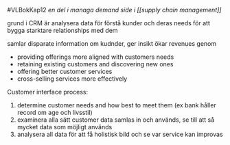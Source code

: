 #VLBokKap12
*en del i managa demand side i [[supply chain management]]*

grund i CRM är analysera data för förstå kunder och deras needs för att bygga starktare relationships med dem

samlar disparate information om kudnder, ger insikt
ökar revenues genom
- providing offerings more aligned with customers needs
- retaining existing customers and discovering new ones
- offering better customer services
- cross-selling services more effectively

Customer interface process:
1. determine customer needs and how best to meet them (ex bank håller record om age och livsstil)
2. examinera alla sätt customer data samlas in och används, se till att så mycket data som möjligt används
3. analysera all data för att få holistisk bild och se var service kan improvas